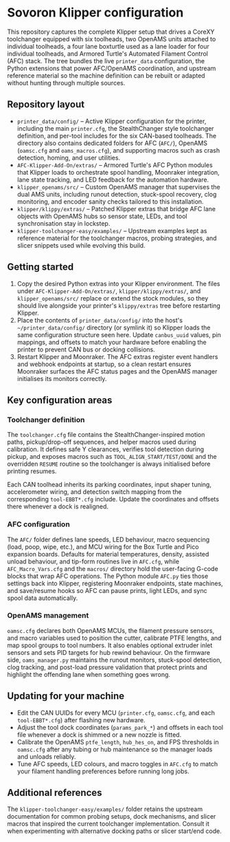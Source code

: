 # Sovoron Klipper configuration

This repository captures the complete Klipper setup that drives a CoreXY toolchanger equipped with six toolheads, two OpenAMS units attached to individual toolheads, a four lane boxturtle used as a lane loader for four individual toolheads, and Armored Turtle's Automated Filament Control (AFC) stack. The tree bundles the live `printer_data` configuration, the Python extensions that power AFC/OpenAMS coordination, and upstream reference material so the machine definition can be rebuilt or adapted without hunting through multiple sources.

## Repository layout

- `printer_data/config/` – Active Klipper configuration for the printer, including the main `printer.cfg`, the StealthChanger style toolchanger definition, and per-tool includes for the six CAN-based toolheads. The directory also contains dedicated folders for AFC (`AFC/`), OpenAMS (`oamsc.cfg` and `oams_macros.cfg`), and supporting macros such as crash detection, homing, and user utilities.
- `AFC-Klipper-Add-On/extras/` – Armored Turtle's AFC Python modules that Klipper loads to orchestrate spool handling, Moonraker integration, lane state tracking, and LED feedback for the automation hardware.
- `klipper_openams/src/` – Custom OpenAMS manager that supervises the dual AMS units, including runout detection, stuck-spool recovery, clog monitoring, and encoder sanity checks tailored to this installation.
- `klipper/klippy/extras/` – Patched Klipper extras that bridge AFC lane objects with OpenAMS hubs so sensor state, LEDs, and tool synchronisation stay in lockstep.
- `klipper-toolchanger-easy/examples/` – Upstream examples kept as reference material for the toolchanger macros, probing strategies, and slicer snippets used while evolving this build.

## Getting started

1. Copy the desired Python extras into your Klipper environment. The files under `AFC-Klipper-Add-On/extras/`, `klipper/klippy/extras/`, and `klipper_openams/src/` replace or extend the stock modules, so they should live alongside your printer's `klippy/extras` tree before restarting Klipper.
2. Place the contents of `printer_data/config/` into the host's `~/printer_data/config/` directory (or symlink it) so Klipper loads the same configuration structure seen here. Update `canbus_uuid` values, pin mappings, and offsets to match your hardware before enabling the printer to prevent CAN bus or docking collisions.
3. Restart Klipper and Moonraker. The AFC extras register event handlers and webhook endpoints at startup, so a clean restart ensures Moonraker surfaces the AFC status pages and the OpenAMS manager initialises its monitors correctly.

## Key configuration areas

### Toolchanger definition
The `toolchanger.cfg` file contains the StealthChanger-inspired motion paths, pickup/drop-off sequences, and helper macros used during calibration. It defines safe Y clearances, verifies tool detection during pickup, and exposes macros such as `TOOL_ALIGN_START/TEST/DONE` and the overridden `RESUME` routine so the toolchanger is always initialised before printing resumes.

Each CAN toolhead inherits its parking coordinates, input shaper tuning, accelerometer wiring, and detection switch mapping from the corresponding `tool-EBBT*.cfg` include. Update the coordinates and offsets there whenever a dock is realigned.

### AFC configuration
The `AFC/` folder defines lane speeds, LED behaviour, macro sequencing (load, poop, wipe, etc.), and MCU wiring for the Box Turtle and Pico expansion boards. Defaults for material temperatures, density, assisted unload behaviour, and tip-form routines live in `AFC.cfg`, while `AFC_Macro_Vars.cfg` and the `macros/` directory hold the user-facing G-code blocks that wrap AFC operations. The Python module `AFC.py` ties those settings back into Klipper, registering Moonraker endpoints, state machines, and save/resume hooks so AFC can pause prints, light LEDs, and sync spool data automatically.

### OpenAMS management
`oamsc.cfg` declares both OpenAMS MCUs, the filament pressure sensors, and macro variables used to position the cutter, calibrate PTFE lengths, and map spool groups to tool numbers. It also enables optional extruder inlet sensors and sets PID targets for hub rewind behaviour. On the firmware side, `oams_manager.py` maintains the runout monitors, stuck-spool detection, clog tracking, and post-load pressure validation that protect prints and highlight the offending lane when something goes wrong.

## Updating for your machine

- Edit the CAN UUIDs for every MCU (`printer.cfg`, `oamsc.cfg`, and each `tool-EBBT*.cfg`) after flashing new hardware.
- Adjust the tool dock coordinates (`params_park_*`) and offsets in each tool file whenever a dock is shimmed or a new nozzle is fitted.
- Calibrate the OpenAMS `ptfe_length`, `hub_hes_on`, and FPS thresholds in `oamsc.cfg` after any tubing or hub maintenance so the manager loads and unloads reliably.
- Tune AFC speeds, LED colours, and macro toggles in `AFC.cfg` to match your filament handling preferences before running long jobs.

## Additional references

The `klipper-toolchanger-easy/examples/` folder retains the upstream documentation for common probing setups, dock mechanisms, and slicer macros that inspired the current toolchanger implementation. Consult it when experimenting with alternative docking paths or slicer start/end code.
